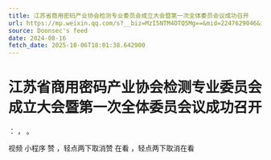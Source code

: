 ```yaml
---
title: 江苏省商用密码产业协会检测专业委员会成立大会暨第一次全体委员会议成功召开
url: https://mp.weixin.qq.com/s?__biz=MzI5NTM4OTQ5Mg==&mid=2247629046&idx=2&sn=9030f42fb1bc700c79067001bbc76614
source: Doonsec's feed
date: 2024-08-16
fetch_date: 2025-10-06T18:01:38.642900
---
```


# 江苏省商用密码产业协会检测专业委员会成立大会暨第一次全体委员会议成功召开

：
，
。

视频
小程序
赞
，轻点两下取消赞
在看
，轻点两下取消在看